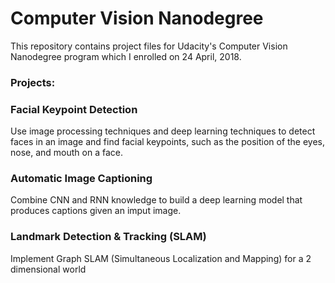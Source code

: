 # Computer Vision Nanodegree

This repository contains project files for Udacity's Computer Vision Nanodegree program which I enrolled on 24 April, 2018.

### Projects:

### Facial Keypoint Detection

Use image processing techniques and deep learning techniques to detect faces in an image and find facial keypoints, such as the position of the eyes, nose, and mouth on a face.

### Automatic Image Captioning

Combine CNN and RNN knowledge to build a deep learning model that produces captions given an imput image.

### Landmark Detection & Tracking (SLAM)

Implement Graph SLAM (Simultaneous Localization and Mapping) for a 2 dimensional world
